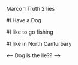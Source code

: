 Marco 1 Truth 2 lies

#I Have a Dog

#I like to go fishing

#I like in North Canturbary


<-- Dog is the lie?? -->
